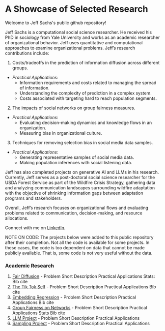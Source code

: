 # A Showcase of Selected Research 

Welcome to Jeff Sachs's public github repository! 

Jeff Sachs is a computational social science researcher. He received his PhD in sociology from Yale University and works as an academic researcher of organizational behavior. Jeff uses quantitative and computational approaches to examine organizational problems. Jeff’s research contributions include: 

 1. Costs/tradeoffs in the prediction of information diffusion across different groups.
   * _Practical Applications:_
        - Information requirements and costs related to managing the spread of information.
        - Understanding the complexity of prediction in a complex system.
        - Costs associated with targeting hard to reach population segments.
    
 2. The impacts of social networks on group fairness measures.
   * _Practical Applications:_ 
        - Evaluating decision-making dynamics and knowledge flows in an organization.
        - Measuring bias in organizational culture.
    
 3. Techniques for removing selection bias in social media data samples.
   * _Practical Applications:_ 
        - Generating representative samples of social media data. 
        - Making population inferences with social listening data. 

Jeff has also completed projects on generative AI and LLMs in his research. Currently, Jeff serves as a post-doctoral social science researcher for the USDA Forest Service as part of the Wildfire Crisis Strategy, gathering data and analyzing communication landscapes surrounding wildfire adaptation with the objective of shrinking information gaps between adaptation programs and stakeholders. 

Overall, Jeff’s research focuses on organizational flows and evaluating problems related to communication, decision-making, and resource allocations.

Connect with me on [LinkedIn](https://www.linkedin.com/in/jeffrey-sachs/).


NOTE ON CODE:
The projects below were added to this public repository after their completion. Not all the code is available for some projects. In these cases, the code is too dependent on data that cannot be made publicly available. That is, some code is not very useful without the data.


### Academic Research 

1. [Fair Diffusion](https://github.com/jsachs802/research_overview/edit/main/fair_diffusion/fair_diff_readme.md) - Problem
   Short Description
   Practical Applications
   Stats: 
   Bib cite
2. [The Tik Tok Self](https://github.com/jsachs802/research_overview/edit/main/fair_diffusion/tiktok_readme.md) - Problem
   Short Description
   Practical Applications
   Bib cite
3. [Embedding Regression](https://github.com/jsachs802/research_overview/edit/main/fair_diffusion/embedding_reg_readme.md) - Problem
   Short Description
   Practical Applications
   Bib cite
5. [Group Fairness on Networks](https://github.com/jsachs802/research_overview/edit/main/fair_diffusion/fair_diff_readme.md) - Problem
   Short Description
   Practical Applications
   Stats
   Bib cite
6. [LLM Project](https://github.com/jsachs802/research_overview/edit/main/fair_diffusion/fair_diff_readme.md) - Problem
   Short Description
   Practical Applications
7. [Sampling Project](https://github.com/jsachs802/research_overview/edit/main/fair_diffusion/fair_diff_readme.md) - Problem
   Short Description
   Practical Applications



